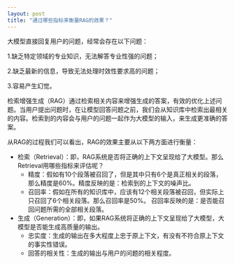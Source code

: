 ```yaml
---
layout: post
title: "通过哪些指标来衡量RAG的效果？"
---
```

大模型直接回复用户的问题，经常会存在以下问题：

1.缺乏特定领域的专业知识，无法解答专业性强的问题；

2.缺乏最新的信息，导致无法处理时效性要求高的问题；

3.容易产生幻觉。

检索增强生成（RAG）通过检索相关内容来增强生成的答案，有效的优化上述问题。当用户提出问题时，在让模型回答问题之前，我们会从知识库中检索出最相关的内容。检索到的内容会与用户的问题一起作为大模型的输入，来生成更准确的答案。

从RAG的过程我们可以看出，RAG的效果主要从以下两方面进行衡量：
- 检索（Retrieval）：即，RAG系统是否将正确的上下文呈现给了大模型。那么Retrieval用哪些指标来评估呢？
  - 精度：假如有10个段落被召回了，但是其中只有6个是真正相关的段落，那么精度是60%。精度反映的是：检索到的上下文的噪声比。
  - 召回率：假如在所有的知识库中，应该有12个相关段落被召回，但实际上只召回了6个相关段落。那么召回率是50%。 召回率反映的是：是否能召回问题所需的全部相关段落。
- 生成（Generation）：即，如果RAG系统将正确的上下文呈现给了大模型，大模型是否能生成高质量的输出。
  - 忠实度：生成的输出在多大程度上忠于原上下文，有没有不符合原上下文的事实性错误。
  - 回答的相关性：生成的输出与用户的问题的相关程度。